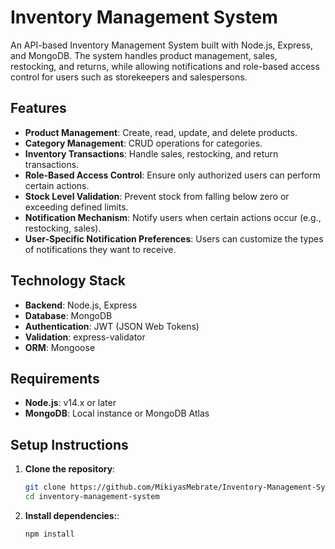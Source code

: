 # Inventory Management System

An API-based Inventory Management System built with Node.js, Express, and MongoDB. The system handles product management, sales, restocking, and returns, while allowing notifications and role-based access control for users such as storekeepers and salespersons.

## Features

- **Product Management**: Create, read, update, and delete products.
- **Category Management**: CRUD operations for categories.
- **Inventory Transactions**: Handle sales, restocking, and return transactions.
- **Role-Based Access Control**: Ensure only authorized users can perform certain actions.
- **Stock Level Validation**: Prevent stock from falling below zero or exceeding defined limits.
- **Notification Mechanism**: Notify users when certain actions occur (e.g., restocking, sales).
- **User-Specific Notification Preferences**: Users can customize the types of notifications they want to receive.

## Technology Stack

- **Backend**: Node.js, Express
- **Database**: MongoDB
- **Authentication**: JWT (JSON Web Tokens)
- **Validation**: express-validator
- **ORM**: Mongoose

## Requirements

- **Node.js**: v14.x or later
- **MongoDB**: Local instance or MongoDB Atlas

## Setup Instructions

1. **Clone the repository**:
   ```bash
   git clone https://github.com/MikiyasMebrate/Inventory-Management-System.git
   cd inventory-management-system

2. **Install dependencies:**:
   ```bash
   npm install

